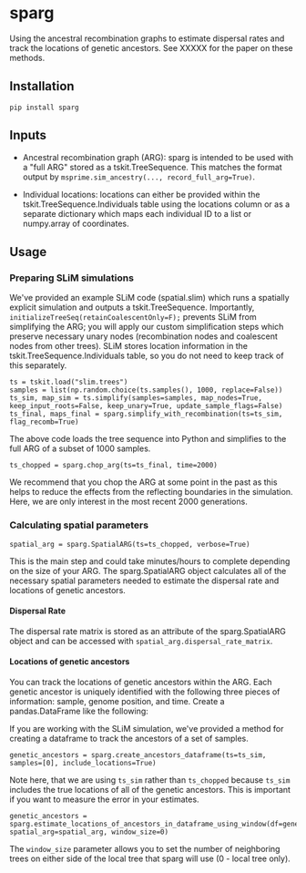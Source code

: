 # sparg
Using the ancestral recombination graphs to estimate dispersal rates and track the locations of genetic ancestors. See XXXXX for the paper on these methods.

## Installation

```
pip install sparg
```

## Inputs

- Ancestral recombination graph (ARG): sparg is intended to be used with a "full ARG" stored as a tskit.TreeSequence. This matches the format output by `msprime.sim_ancestry(..., record_full_arg=True)`.

- Individual locations: locations can either be provided within the tskit.TreeSequence.Individuals table using the locations column or as a separate dictionary which maps each individual ID to a list or numpy.array of coordinates.

## Usage

### Preparing SLiM simulations

We've provided an example SLiM code (spatial.slim) which runs a spatially explicit simulation and outputs a tskit.TreeSequence. Importantly, `initializeTreeSeq(retainCoalescentOnly=F);` prevents SLiM from simplifying the ARG; you will apply our custom simplification steps which preserve necessary unary nodes (recombination nodes and coalescent nodes from other trees). SLiM stores location information in the tskit.TreeSequence.Individuals table, so you do not need to keep track of this separately.

```
ts = tskit.load("slim.trees")
samples = list(np.random.choice(ts.samples(), 1000, replace=False))
ts_sim, map_sim = ts.simplify(samples=samples, map_nodes=True, keep_input_roots=False, keep_unary=True, update_sample_flags=False)
ts_final, maps_final = sparg.simplify_with_recombination(ts=ts_sim, flag_recomb=True)
```

The above code loads the tree sequence into Python and simplifies to the full ARG of a subset of 1000 samples.

```
ts_chopped = sparg.chop_arg(ts=ts_final, time=2000)
```

We recommend that you chop the ARG at some point in the past as this helps to reduce the effects from the reflecting boundaries in the simulation. Here, we are only interest in the most recent 2000 generations.


### Calculating spatial parameters

```
spatial_arg = sparg.SpatialARG(ts=ts_chopped, verbose=True)
```

This is the main step and could take minutes/hours to complete depending on the size of your ARG. The sparg.SpatialARG object calculates all of the necessary spatial parameters needed to estimate the dispersal rate and locations of genetic ancestors.

#### Dispersal Rate

The dispersal rate matrix is stored as an attribute of the sparg.SpatialARG object and can be accessed with `spatial_arg.dispersal_rate_matrix`.


#### Locations of genetic ancestors

You can track the locations of genetic ancestors within the ARG. Each genetic ancestor is uniquely identified with the following three pieces of information: sample, genome position, and time. Create a pandas.DataFrame like the following:

If you are working with the SLiM simulation, we've provided a method for creating a dataframe to track the ancestors of a set of samples.

```
genetic_ancestors = sparg.create_ancestors_dataframe(ts=ts_sim, samples=[0], include_locations=True)
```

Note here, that we are using `ts_sim` rather than `ts_chopped` because `ts_sim` includes the true locations of all of the genetic ancestors. This is important if you want to measure the error in your estimates.

```
genetic_ancestors = sparg.estimate_locations_of_ancestors_in_dataframe_using_window(df=genetic_ancestors, spatial_arg=spatial_arg, window_size=0)
```

The `window_size` parameter allows you to set the number of neighboring trees on either side of the local tree that sparg will use (0 - local tree only).